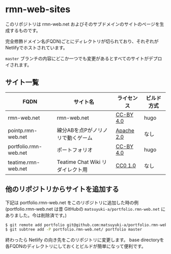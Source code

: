 rmn-web-sites
=============

このリポジトリは rmn-web.net およびそのサブドメインのサイトのページを生成するものです。

完全修飾ドメイン名(FQDN)ごとにディレクトリが切られており、それぞれがNetlifyでホストされています。

`master` ブランチの内容にどこか一つでも変更があるとすべてのサイトがデプロイされます。


サイト一覧
-----------------

| FQDN | サイト名 | ライセンス | ビルド方式 |
| ---- | -------- | ---------- | ---------- |
| rmn-web.net | rmn-web.net | [CC-BY 4.0](https://creativecommons.org/licenses/by/4.0/deed.ja) | hugo |
| pointp.rmn-web.net | 線分ABを点Pがノリノリで動くゲーム | [Apache 2.0](https://github.com/matsuyuki-a/rmn-web-sites/blob/master/pointp.rmn-web.net/LICENSE) | なし |
| portfolio.rmn-web.net | ポートフォリオ | [CC-BY 4.0](https://creativecommons.org/licenses/by/4.0/deed.ja) | hugo |
| teatime.rmn-web.net | Teatime Chat Wiki リダイレクト用 | [CC0 1.0](https://creativecommons.org/publicdomain/zero/1.0/deed.ja) | なし |


他のリポジトリからサイトを追加する
----------------

下記は portfolio.rmn-web.net をこのリポジトリに追加した時の例 (portfolio.rmn-web.net は昔 GitHubの `matsuyuki-a/portfolio.rmn-web.net` にありました。今は削除済です。)

``` sh
$ git remote add portfolio git@github.com:matsuyuki-a/portfolio.rmn-web.net.git
$ git subtree add -P portfolio.rmn-web.net/ portfolio master
```

終わったら Netlify の向き先をこのリポジトリに変更します。 base directoryを各FQDNのディレクトリにしておくとビルドが簡単になって便利です。


